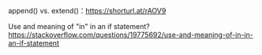append() vs. extend()：https://shorturl.at/rAOV9

Use and meaning of "in" in an if statement?
https://stackoverflow.com/questions/19775692/use-and-meaning-of-in-in-an-if-statement